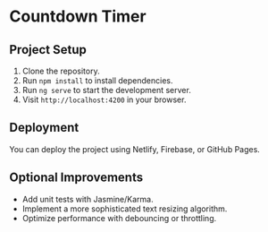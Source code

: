 # Countdown Timer

## Project Setup

1. Clone the repository.
2. Run `npm install` to install dependencies.
3. Run `ng serve` to start the development server.
4. Visit `http://localhost:4200` in your browser.

## Deployment

You can deploy the project using Netlify, Firebase, or GitHub Pages.

## Optional Improvements

- Add unit tests with Jasmine/Karma.
- Implement a more sophisticated text resizing algorithm.
- Optimize performance with debouncing or throttling.
